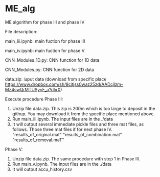 # ME_alg
ME algorithm for phase III and phase IV

File description:

main_iii.ipynb: main fuction for phase III

main_iv.ipynb: main fuction for phase V

CNN_Modules_1D.py:  CNN function for 1D data

CNN_Modules.py:  CNN function for 2D data

data.zip: iuput data (download from specific place https://www.dropbox.com/sh/9citjss0waz25zd/AADcjlzm-Mz4swQrMTUSyvF_a?dl=0)


Execute procedure
Phase III: 
1. Unzip file data.zip. This zip is 200m which is too large to deposit in the githup. You may download it from the specific place mentioned above.
2. Run main_iii.ipynb. The input files are in the ./data
3. It will output several immediate pickle files and three mat files, as follows. Those three mat files if for next phase IV.
   "results_of_original.mat"
   "results_of_combination.mat"
   "results_of_removal.maT"
   
Phase V: 
1. Unzip file data.zip. The same procedure with step 1 in Phase III.
2. Run main_v.ipynb. The input files are in the ./data
3. It will output accu_history.csv
